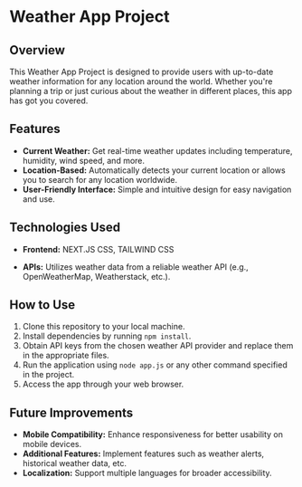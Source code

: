 # Weather App Project

## Overview
This Weather App Project is designed to provide users with up-to-date weather information for any location around the world. Whether you're planning a trip or just curious about the weather in different places, this app has got you covered.

## Features
- **Current Weather:** Get real-time weather updates including temperature, humidity, wind speed, and more.
- **Location-Based:** Automatically detects your current location or allows you to search for any location worldwide.
- **User-Friendly Interface:** Simple and intuitive design for easy navigation and use.

## Technologies Used
- **Frontend:** NEXT.JS CSS, TAILWIND CSS 

- **APIs:** Utilizes weather data from a reliable weather API (e.g., OpenWeatherMap, Weatherstack, etc.).

## How to Use
1. Clone this repository to your local machine.
2. Install dependencies by running `npm install`.
3. Obtain API keys from the chosen weather API provider and replace them in the appropriate files.
4. Run the application using `node app.js` or any other command specified in the project.
5. Access the app through your web browser.

## Future Improvements
- **Mobile Compatibility:** Enhance responsiveness for better usability on mobile devices.
- **Additional Features:** Implement features such as weather alerts, historical weather data, etc.
- **Localization:** Support multiple languages for broader accessibility.

